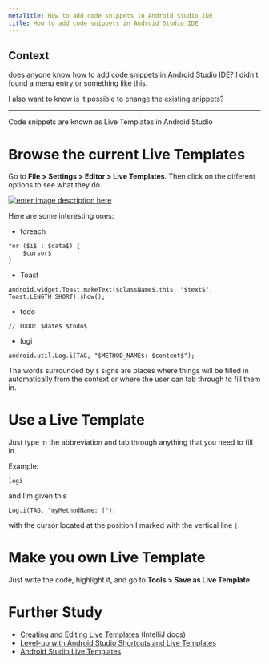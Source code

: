 ```yaml
---
metaTitle: How to add code snippets in Android Studio IDE
title: How to add code snippets in Android Studio IDE
---
```


## Context

does anyone know how to add code snippets in Android Studio IDE?
I didn't found a menu entry or something like this.


I also want to know is it possible to change the existing snippets?



---

Code snippets are known as Live Templates in Android Studio


Browse the current Live Templates
=================================


Go to **File > Settings > Editor > Live Templates**. Then click on the different options to see what they do.


[![enter image description here](https://i.stack.imgur.com/Ieoow.png)](https://i.stack.imgur.com/Ieoow.png)


Here are some interesting ones:


* foreach



```
for ($i$ : $data$) {
    $cursor$
}

```
* Toast



```
android.widget.Toast.makeText($className$.this, "$text$", Toast.LENGTH_SHORT).show();

```
* todo



```
// TODO: $date$ $todo$ 

```
* logi



```
android.util.Log.i(TAG, "$METHOD_NAME$: $content$");

```


The words surrounded by `$` signs are places where things will be filled in automatically from the context or where the user can tab through to fill them in.


Use a Live Template
===================


Just type in the abbreviation and tab through anything that you need to fill in.


Example:



```
logi

```

and I'm given this



```
Log.i(TAG, "myMethodName: |");

```

with the cursor located at the position I marked with the vertical line `|`.


Make you own Live Template
==========================


Just write the code, highlight it, and go to **Tools > Save as Live Template**.


Further Study
=============


* [Creating and Editing Live Templates](https://www.jetbrains.com/help/idea/2016.2/creating-and-editing-live-templates.html) (IntelliJ docs)
* [Level-up with Android Studio Shortcuts and Live Templates](http://blog.stablekernel.com/level-up-with-android-studio-shortcuts-and-live-templates/)
* [Android Studio Live Templates](https://www.bignerdranch.com/blog/android-studio-live-templates/)
